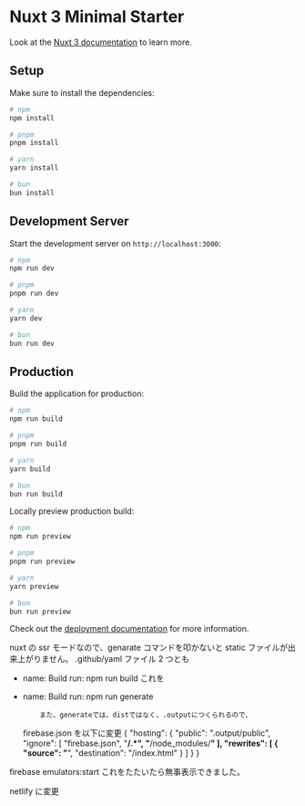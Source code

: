 # Nuxt 3 Minimal Starter

Look at the [Nuxt 3 documentation](https://nuxt.com/docs/getting-started/introduction) to learn more.

## Setup

Make sure to install the dependencies:

```bash
# npm
npm install

# pnpm
pnpm install

# yarn
yarn install

# bun
bun install
```

## Development Server

Start the development server on `http://localhost:3000`:

```bash
# npm
npm run dev

# pnpm
pnpm run dev

# yarn
yarn dev

# bun
bun run dev
```

## Production

Build the application for production:

```bash
# npm
npm run build

# pnpm
pnpm run build

# yarn
yarn build

# bun
bun run build
```

Locally preview production build:

```bash
# npm
npm run preview

# pnpm
pnpm run preview

# yarn
yarn preview

# bun
bun run preview
```

Check out the [deployment documentation](https://nuxt.com/docs/getting-started/deployment) for more information.

nuxt の ssr モードなので、genarate コマンドを叩かないと static ファイルが出来上がりません。
.github/yaml ファイル 2 つとも

- name: Build
  run: npm run build
  これを
- name: Build
  run: npm run generate

          また、generateでは、distではなく、.outputにつくられるので、

  firebase.json を以下に変更
  {
  "hosting": {
  "public": ".output/public",
  "ignore": [
  "firebase.json",
  "**/.*",
  "**/node_modules/**"
  ],
  "rewrites": [
  {
  "source": "**",
  "destination": "/index.html"
  }
  ]
  }
  }

firebase emulators:start
これをたたいたら無事表示できました。

netlify に変更
